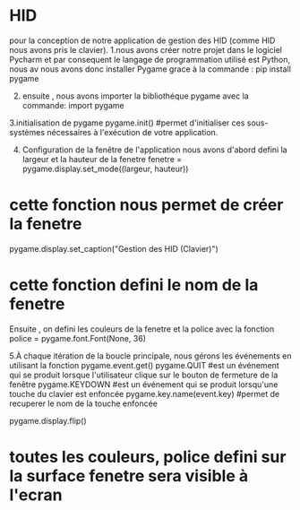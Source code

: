# HID



pour la conception de notre application de gestion des HID (comme HID nous avons pris le clavier).
1.nous avons créer notre projet dans le logiciel Pycharm et par consequent le langage de programmation utilisé est Python, nous av
nous avons donc installer Pygame grace à la commande : pip install pygame

2. ensuite , nous avons importer la bibliothéque pygame avec la commande: import pygame

3.initialisation de pygame
pygame.init()
#permet d'initialiser ces sous-systèmes nécessaires à l'exécution de votre application.

4. Configuration de la fenêtre de l'application
nous avons d'abord defini la largeur et la hauteur de la fenetre
fenetre = pygame.display.set_mode((largeur, hauteur))
# cette fonction nous permet de créer la fenetre 
pygame.display.set_caption("Gestion des HID (Clavier)")
# cette fonction defini le nom de la fenetre
Ensuite , on defini les couleurs de la fenetre 
et la police avec la fonction 
police = pygame.font.Font(None, 36)

5.À chaque itération de la boucle principale, nous gérons les événements en utilisant la fonction
pygame.event.get()
pygame.QUIT 
#est un événement qui se produit lorsque l'utilisateur clique sur le bouton de fermeture de la fenêtre
pygame.KEYDOWN 
#est un événement qui se produit lorsqu'une touche du clavier est enfoncée
pygame.key.name(event.key)
#permet de recuperer le nom de la touche enfoncée

pygame.display.flip()
# toutes les couleurs, police defini sur la surface fenetre sera visible à l'ecran 